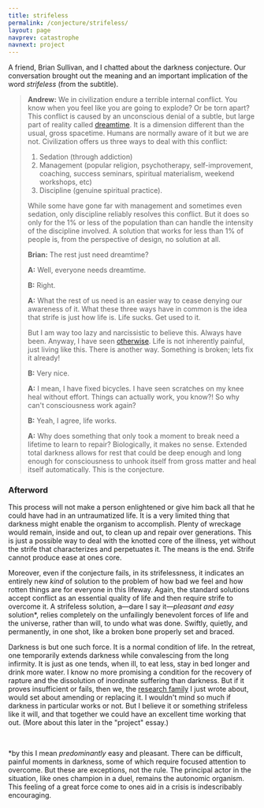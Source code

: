 ```yaml
---
title: strifeless
permalink: /conjecture/strifeless/
layout: page
navprev: catastrophe
navnext: project
---
```


A friend, Brian Sullivan, and I chatted about the darkness conjecture. Our conversation brought out the meaning and an important implication of the word _strifeless_ (from the subtitle).

> **Andrew:** We in civilization endure a terrible internal conflict. You know when you feel like you are going to explode? Or be torn apart? This conflict is caused by an unconscious denial of a subtle, but large part of reality called [dreamtime](../dreamtime/). It is a dimension different than the usual, gross spacetime. Humans are normally aware of it but we are not. Civilization offers us three ways to deal with this conflict:
>
> 1. Sedation (through addiction)
> 2. Management (popular religion, psychotherapy, self-improvement, coaching, success seminars, spiritual materialism, weekend workshops, etc)
> 3. Discipline (genuine spiritual practice).
>
> While some have gone far with management and sometimes even sedation, only discipline reliably resolves this conflict. But it does so only for the 1% or less of the population than can handle the intensity of the discipline involved. A solution that works for less than 1% of people is, from the perspective of design, no solution at all.
>
> **Brian:** The rest just need dreamtime?
>
> **A:** Well, everyone needs dreamtime.
>
> **B:** Right.
>
> **A:** What the rest of us need is an easier way to cease denying our awareness of it. What these three ways have in common is the idea that strife is just how life is. Life sucks. Get used to it.
>
> But I am way too lazy and narcissistic to believe this. Always have been. Anyway, I have seen [otherwise](../rapture/). Life is not inherently painful, just living like this. There is another way. Something is broken; lets fix it already!
>
> **B:** Very nice.
>
> **A:** I mean, I have fixed bicycles. I have seen scratches on my knee heal without effort. Things can actually work, you know?! So why can't consciousness work again?
>
> **B:** Yeah, I agree, life works.
>
> **A:** Why does something that only took a moment to break need a lifetime to learn to repair? Biologically, it makes no sense. Extended total darkness allows for rest that could be deep enough and long enough for consciousness to unhook itself from gross matter and heal itself automatically. This is the conjecture.

### Afterword

This process will not make a person enlightened or give him back all that he could have had in an untraumatized life. It is a very limited thing that darkness might enable the organism to accomplish. Plenty of wreckage would remain, inside and out, to clean up and repair over generations. This is just a possible way to deal with the knotted core of the illness, yet without the strife that characterizes and perpetuates it. The means is the end. Strife cannot produce ease at ones core.

Moreover, even if the conjecture fails, in its strifelessness, it indicates an entirely new _kind_ of solution to the problem of how bad we feel and how rotten things are for everyone in this lifeway. Again, the standard solutions accept conflict as an essential quality of life and then require strife to overcome it. A strifeless solution, a&mdash;dare I say it&mdash;_pleasant and easy_ solution*, relies completely on the unfailingly benevolent forces of life and the universe, rather than will, to undo what was done. Swiftly, quietly, and permanently, in one shot, like a broken bone properly set and braced.

Darkness is but one such force. It is a normal condition of life. In the retreat, one temporarily extends darkness while convalescing from the long infirmity. It is just as one tends, when ill, to eat less, stay in bed longer and drink more water. I know no more promising a condition for the recovery of rapture and the dissolution of inordinate suffering than darkness. But if it proves insufficient or fails, then we, the [research family](/blog/2009/02/its-not-mine-alone/) I just wrote about, would set about amending or replacing it. I wouldn't mind so much if darkness in particular works or not. But I believe it or something strifeless like it will, and that together we could have an excellent time working that out. (More about this later in the "project" essay.)

&nbsp;

*by this I mean _predominantly_ easy and pleasant. There can be difficult, painful moments in darkness, some of which require focused attention to overcome. But these are exceptions, not the rule. The principal actor in the situation, like ones champion in a duel, remains the autonomic organism. This feeling of a great force come to ones aid in a crisis is indescribably encouraging.


